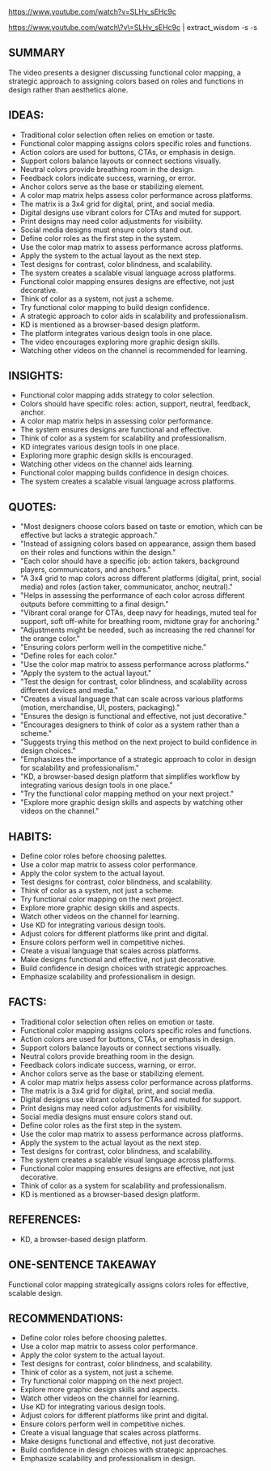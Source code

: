 https://www.youtube.com/watch?v=SLHv_sEHc9c

https://www.youtube.com/watch\?v\=SLHv_sEHc9c | extract_wisdom -s -s
## SUMMARY
The video presents a designer discussing functional color mapping, a strategic approach to assigning colors based on roles and functions in design rather than aesthetics alone.

## IDEAS:
- Traditional color selection often relies on emotion or taste.
- Functional color mapping assigns colors specific roles and functions.
- Action colors are used for buttons, CTAs, or emphasis in design.
- Support colors balance layouts or connect sections visually.
- Neutral colors provide breathing room in the design.
- Feedback colors indicate success, warning, or error.
- Anchor colors serve as the base or stabilizing element.
- A color map matrix helps assess color performance across platforms.
- The matrix is a 3x4 grid for digital, print, and social media.
- Digital designs use vibrant colors for CTAs and muted for support.
- Print designs may need color adjustments for visibility.
- Social media designs must ensure colors stand out.
- Define color roles as the first step in the system.
- Use the color map matrix to assess performance across platforms.
- Apply the system to the actual layout as the next step.
- Test designs for contrast, color blindness, and scalability.
- The system creates a scalable visual language across platforms.
- Functional color mapping ensures designs are effective, not just decorative.
- Think of color as a system, not just a scheme.
- Try functional color mapping to build design confidence.
- A strategic approach to color aids in scalability and professionalism.
- KD is mentioned as a browser-based design platform.
- The platform integrates various design tools in one place.
- The video encourages exploring more graphic design skills.
- Watching other videos on the channel is recommended for learning.

## INSIGHTS:
- Functional color mapping adds strategy to color selection.
- Colors should have specific roles: action, support, neutral, feedback, anchor.
- A color map matrix helps in assessing color performance.
- The system ensures designs are functional and effective.
- Think of color as a system for scalability and professionalism.
- KD integrates various design tools in one place.
- Exploring more graphic design skills is encouraged.
- Watching other videos on the channel aids learning.
- Functional color mapping builds confidence in design choices.
- The system creates a scalable visual language across platforms.

## QUOTES:
- "Most designers choose colors based on taste or emotion, which can be effective but lacks a strategic approach."
- "Instead of assigning colors based on appearance, assign them based on their roles and functions within the design."
- "Each color should have a specific job: action takers, background players, communicators, and anchors."
- "A 3x4 grid to map colors across different platforms (digital, print, social media) and roles (action taker, communicator, anchor, neutral)."
- "Helps in assessing the performance of each color across different outputs before committing to a final design."
- "Vibrant coral orange for CTAs, deep navy for headings, muted teal for support, soft off-white for breathing room, midtone gray for anchoring."
- "Adjustments might be needed, such as increasing the red channel for the orange color."
- "Ensuring colors perform well in the competitive niche."
- "Define roles for each color."
- "Use the color map matrix to assess performance across platforms."
- "Apply the system to the actual layout."
- "Test the design for contrast, color blindness, and scalability across different devices and media."
- "Creates a visual language that can scale across various platforms (motion, merchandise, UI, posters, packaging)."
- "Ensures the design is functional and effective, not just decorative."
- "Encourages designers to think of color as a system rather than a scheme."
- "Suggests trying this method on the next project to build confidence in design choices."
- "Emphasizes the importance of a strategic approach to color in design for scalability and professionalism."
- "KD, a browser-based design platform that simplifies workflow by integrating various design tools in one place."
- "Try the functional color mapping method on your next project."
- "Explore more graphic design skills and aspects by watching other videos on the channel."

## HABITS:
- Define color roles before choosing palettes.
- Use a color map matrix to assess color performance.
- Apply the color system to the actual layout.
- Test designs for contrast, color blindness, and scalability.
- Think of color as a system, not just a scheme.
- Try functional color mapping on the next project.
- Explore more graphic design skills and aspects.
- Watch other videos on the channel for learning.
- Use KD for integrating various design tools.
- Adjust colors for different platforms like print and digital.
- Ensure colors perform well in competitive niches.
- Create a visual language that scales across platforms.
- Make designs functional and effective, not just decorative.
- Build confidence in design choices with strategic approaches.
- Emphasize scalability and professionalism in design.

## FACTS:
- Traditional color selection often relies on emotion or taste.
- Functional color mapping assigns colors specific roles and functions.
- Action colors are used for buttons, CTAs, or emphasis in design.
- Support colors balance layouts or connect sections visually.
- Neutral colors provide breathing room in the design.
- Feedback colors indicate success, warning, or error.
- Anchor colors serve as the base or stabilizing element.
- A color map matrix helps assess color performance across platforms.
- The matrix is a 3x4 grid for digital, print, and social media.
- Digital designs use vibrant colors for CTAs and muted for support.
- Print designs may need color adjustments for visibility.
- Social media designs must ensure colors stand out.
- Define color roles as the first step in the system.
- Use the color map matrix to assess performance across platforms.
- Apply the system to the actual layout as the next step.
- Test designs for contrast, color blindness, and scalability.
- The system creates a scalable visual language across platforms.
- Functional color mapping ensures designs are effective, not just decorative.
- Think of color as a system for scalability and professionalism.
- KD is mentioned as a browser-based design platform.

## REFERENCES:
- KD, a browser-based design platform.

## ONE-SENTENCE TAKEAWAY
Functional color mapping strategically assigns colors roles for effective, scalable design.

## RECOMMENDATIONS:
- Define color roles before choosing palettes.
- Use a color map matrix to assess color performance.
- Apply the color system to the actual layout.
- Test designs for contrast, color blindness, and scalability.
- Think of color as a system, not just a scheme.
- Try functional color mapping on the next project.
- Explore more graphic design skills and aspects.
- Watch other videos on the channel for learning.
- Use KD for integrating various design tools.
- Adjust colors for different platforms like print and digital.
- Ensure colors perform well in competitive niches.
- Create a visual language that scales across platforms.
- Make designs functional and effective, not just decorative.
- Build confidence in design choices with strategic approaches.
- Emphasize scalability and professionalism in design.
